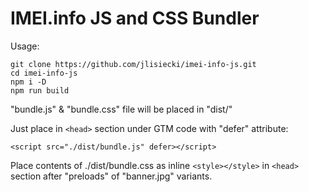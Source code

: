 # IMEI.info JS and CSS Bundler

Usage:

```
git clone https://github.com/jlisiecki/imei-info-js.git
cd imei-info-js
npm i -D
npm run build
```

"bundle.js" & "bundle.css" file will be placed in "dist/"

Just place in `<head>` section under GTM code with "defer" attribute:

```
<script src="./dist/bundle.js" defer></script>
```

Place contents of ./dist/bundle.css as inline `<style></style>` in `<head>` section after "preloads" of "banner.jpg" variants.
